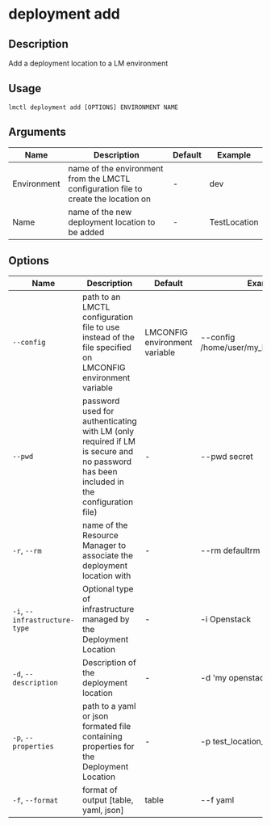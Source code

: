 # deployment add

## Description

Add a deployment location to a LM environment

## Usage

```
lmctl deployment add [OPTIONS] ENVIRONMENT NAME
```

## Arguments

| Name        | Description                                                                         | Default | Example      |
| ----------- | ----------------------------------------------------------------------------------- | ------- | ------------ |
| Environment | name of the environment from the LMCTL configuration file to create the location on | -       | dev          |
| Name        | name of the new deployment location to be added                                     | -       | TestLocation |

## Options

| Name                          | Description                                                                                                                          | Default                       | Example                                  |
| ----------------------------- | ------------------------------------------------------------------------------------------------------------------------------------ | ----------------------------- | ---------------------------------------- |
| `--config`                    | path to an LMCTL configuration file to use instead of the file specified on LMCONFIG environment variable                            | LMCONFIG environment variable | --config /home/user/my_lmctl_config.yaml |
| `--pwd`                       | password used for authenticating with LM (only required if LM is secure and no password has been included in the configuration file) | -                             | --pwd secret                             |
| `-r`, `--rm`                  | name of the Resource Manager to associate the deployment location with                                                               | -                             | --rm defaultrm                           |
| `-i`, `--infrastructure-type` | Optional type of infrastructure managed by the Deployment Location                                                                   | -                             | -i Openstack                             |
| `-d`, `--description`         | Description of the deployment location                                                                                               | -                             | -d 'my openstack location'               |
| `-p`, `--properties`          | path to a yaml or json formated file containing properties for the Deployment Location                                               | -                             | -p test_location_props.yaml              |
| `-f`, `--format`              | format of output [table, yaml, json]                                                                                                 | table                         | --f yaml                                 |
